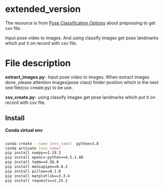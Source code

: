 # extended_version
The resource is from [Pose Classification Options](https://developers.google.com/ml-kit/vision/pose-detection/classifying-poses) about prepossing to get csv file.

Input pose video to images. And using classify images get pose landmarks which put it on record with csv file.  

# File description  

**extract_images.py**- Input pose video to images. When extract images done, please attention images(pose class) folder position which is the next one file(csv create.py) to be use.   

**csv_create.py**- using classify images get pose landmarks which put it on record with csv file.  



## Install  

**Conda virtual env**  
```bash

conda create --name [env_name]  python=3.8
conda activate [env_name]
pip install numpy==1.19.3
pip install opencv-python==4.5.1.48
pip install tqdm==4.56.0
pip install mediapipe==0.8.3
pip install pillow==8.1.0
pip install matplotlib==3.3.4
pip install requests==2.25.1
```
